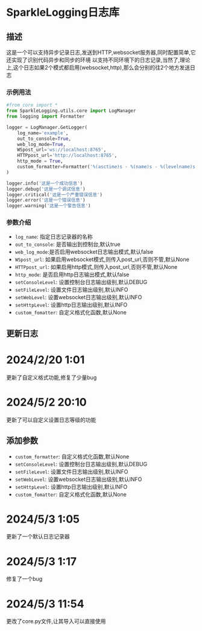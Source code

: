 
# SparkleLogging日志库

## 描述

这是一个可以支持异步记录日志,发送到HTTP,websocket服务器,同时配置简单,它还实现了识别代码异步和同步的环境
以支持不同环境下的日志记录,当然了,理论上,这个日志如果2个模式都启用(websocket,http),那么会分别的往2个地方发送日志

### 示例用法

```python
#from core import *
from SparkleLogging.utils.core import LogManager
from logging import Formatter

logger = LogManager.GetLogger(
    log_name='example',
    out_to_console=True,
    web_log_mode=True,
    WSpost_url='ws://localhost:8765',
    HTTPpost_url='http://localhost:8765',
    http_mode = True,
    custom_formatter=Formatter('%(asctime)s - %(name)s - %(levelname)s - %(message)s',datefmt="%H:%M:%S")
)

logger.info('这是一个成功信息')
logger.debug('这是一个调试信息')
logger.critical('这是一个严重错误信息')
logger.error('这是一个错误信息')
logger.warning('这是一个警告信息')
```

### 参数介绍

- `log_name`: 指定日志记录器的名称
- `out_to_console`: 是否输出到控制台,默认true
- `web_log_mode`:是否启用websocket日志输出模式,默认false
- `WSpost_url`: 如果启用websocket模式,则传入post_url,否则不管,默认None
- `HTTPpost_url`: 如果启用http模式,则传入post_url,否则不管,默认None
- `http_mode`: 是否启用http日志输出模式,默认false
- `setConsoleLevel`: 设置控制台日志输出级别,默认DEBUG
- `setFileLevel`: 设置文件日志输出级别,默认INFO
- `setWebLevel`: 设置websocket日志输出级别,默认INFO
- `setHttpLevel`: 设置http日志输出级别,默认INFO
- `custom_fomatter`: 自定义格式化函数,默认None

## 更新日志

# 2024/2/20 1:01

更新了自定义格式功能,修复了少量bug

# 2024/5/2 20:10

更新了可以自定义设置日志等级的功能

## 添加参数

- `custom_formatter`: 自定义格式化函数,默认None
- `setConsoleLevel`: 设置控制台日志输出级别,默认DEBUG
- `setFileLevel`: 设置文件日志输出级别,默认INFO
- `setWebLevel`: 设置websocket日志输出级别,默认INFO
- `setHttpLevel`: 设置http日志输出级别,默认INFO
- `custom_fomatter`: 自定义格式化函数,默认None

# 2024/5/3 1:05

更新了一个默认日志记录器

# 2024/5/3 1:17

修复了一个bug

# 2024/5/3 11:54

更改了core.py文件,让其导入可以直接使用
